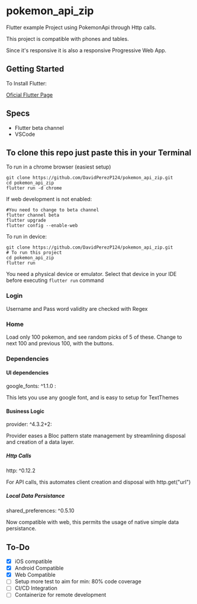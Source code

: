 # pokemon_api_zip

Flutter example Project using PokemonApi through Http calls.

This project is compatible with phones and tables.

Since it's responsive it is also a responsive Progressive Web App.

## Getting Started

To  Install Flutter:

[Oficial Flutter Page](https://flutter.dev/docs/get-started/install)

## Specs

- Flutter beta channel
- VSCode

## To clone this repo just paste this in your Terminal

To run in a chrome browser (easiest setup)

```console
git clone https://github.com/DavidPerezP124/pokemon_api_zip.git
cd pokemon_api_zip
flutter run -d chrome
```

If web development is not enabled:

```console
#You need to change to beta channel
flutter channel beta
flutter upgrade
flutter config --enable-web
```

To run in device:

```console
git clone https://github.com/DavidPerezP124/pokemon_api_zip.git
# To run this project
cd pokemon_api_zip
flutter run
```

You need a physical device or emulator.
Select that device in your IDE before executing `flutter run` command

### Login

Username and Pass word validity are checked with Regex

### Home

Load only 100 pokemon, and see random picks of 5 of these.
Change to next 100 and previous 100, with the buttons.

### Dependencies

#### UI dependencies

  google_fonts: ^1.1.0 :
  
  This lets you use any google font, and is easy to setup for TextThemes

#### Business Logic

  provider: ^4.3.2+2:

Provider eases a Bloc pattern state management by streamlining disposal and creation of a data layer.

##### Http Calls
  
  http: ^0.12.2
  
  For API calls, this automates client creation and disposal with http.get("url")

##### Local Data Persistance

  shared_preferences: ^0.5.10

Now compatible with web, this permits the usage of native simple data persistance.

## To-Do

- [x] iOS compatible
- [X] Android Compatible
- [X] Web Compatible
- [ ] Setup more test to aim for min: 80% code coverage
- [ ] CI/CD Integration
- [ ] Containerize for remote development
